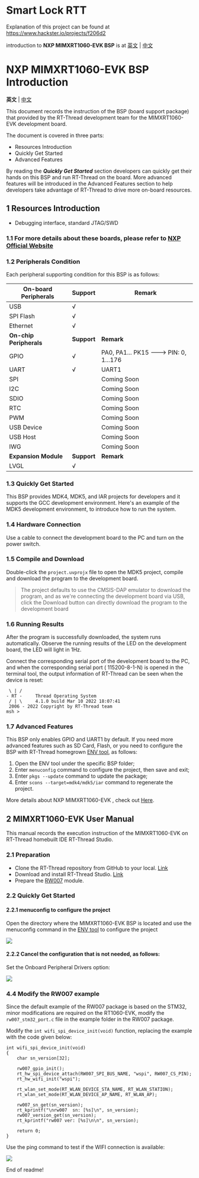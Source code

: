 # Smart Lock RTT
Explanation of this project can be found at https://www.hackster.io/projects/f206d2

introduction to **NXP MIMXRT1060-EVK BSP** is at [英文](README_en.md) | [中文](README_zh.md) 

# NXP MIMXRT1060-EVK BSP Introduction

**英文** | [中文](README_zh.md) 

This document records the instruction of the BSP (board support package) that provided by the RT-Thread development team for the MIMXRT1060-EVK development board.

The document is covered in three parts:

- Resources Introduction
- Quickly Get Started
- Advanced Features

By reading the ***Quickly Get Started*** section developers can quickly get their hands on this BSP and run RT-Thread on the board. More advanced features will be introduced in the Advanced Features section to help developers take advantage of RT-Thread to drive more on-board resources.

## 1 Resources Introduction


- Debugging interface, standard JTAG/SWD

### 1.1 For more details about these boards, please refer to [NXP Official Website](https://www.nxp.com/part/MIMXRT1060-EVK#/)





### 1.2 Peripherals Condition

Each peripheral supporting condition for this BSP is as follows:

| **On-board Peripherals** | **Support** | **Remark**                            |
| ------------------------ | ----------- | ------------------------------------- |
| USB                      | √           |                                       |
| SPI Flash                | √           |                                       |
| Ethernet                 | √           |                                       |
| **On-chip Peripherals**  | **Support** | **Remark**                            |
| GPIO                     | √           | PA0, PA1... PK15 ---> PIN: 0, 1...176 |
| UART                     | √           | UART1                                 |
| SPI                      |             | Coming Soon                           |
| I2C                      |             | Coming Soon                           |
| SDIO                     |             | Coming Soon                           |
| RTC                      |             | Coming Soon                           |
| PWM                      |             | Coming Soon                           |
| USB Device               |             | Coming Soon                           |
| USB Host                 |             | Coming Soon                           |
| IWG                      |             | Coming Soon                           |
| **Expansion Module**     | **Support** | **Remark**                            |
| LVGL                     | √           |                                       |

### 1.3 Quickly Get Started

This BSP provides MDK4, MDK5, and IAR projects for developers and it supports the GCC development environment. Here's an example of the MDK5 development environment, to introduce how to run the system.

### 1.4 Hardware Connection

Use a cable to connect the development board to the PC and turn on the power switch.

### 1.5 Compile and Download

Double-click the `project.uvprojx` file to open the MDK5 project, compile and download the program to the development board.

> The project defaults to use the CMSIS-DAP emulator to download the program, and as we're connecting the development board via USB, click the Download button can directly download the program to the development board

### 1.6 Running Results

After the program is successfully downloaded, the system runs automatically. Observe the running results of the LED on the development board, the LED will light in 1Hz.

Connect the corresponding serial port of the development board to the PC, and when the corresponding serial port ( 115200-8-1-N) is opened in the terminal tool, the output information of RT-Thread can be seen when the device is reset:

```
 \ | /
- RT -     Thread Operating System
 / | \     4.1.0 build Mar 10 2022 18:07:41
 2006 - 2022 Copyright by RT-Thread team
msh >
```

### 1.7 **Advanced Features**

This BSP only enables GPIO and UART1 by default. If you need more advanced features such as SD Card, Flash, or you need to configure the BSP with RT-Thread homegrown [ENV tool](https://www.rt-thread.io/download.html?download=Env), as follows:

1. Open the ENV tool under the specific BSP folder;
2. Enter `menuconfig` command to configure the project, then save and exit;
3. Enter `pkgs --update` command to update the package;
4. Enter `scons --target=mdk4/mdk5/iar` command to regenerate the project.

More details about NXP MIMXRT1060-EVK , check out [Here](https://github.com/RT-Thread/rt-thread/blob/master/bsp/imxrt/docs/IMXRT%E7%B3%BB%E5%88%97BSP%E5%A4%96%E8%AE%BE%E9%A9%B1%E5%8A%A8%E4%BD%BF%E7%94%A8%E6%95%99%E7%A8%8B.md). 

## 2 MIMXRT1060-EVK User Manual

This manual records the execution instruction of the MIMXRT1060-EVK on RT-Thread homebuilt IDE RT-Thread Studio. 

### 2.1 Preparation

- Clone the RT-Thread repository from GitHub to your local. [Link](https://github.com/RT-Thread/rt-thread)
- Download and install RT-Thread Studio. [Link](https://www.rt-thread.io/studio.html)
- Prepare the [RW007](https://github.com/RT-Thread-packages/rw007/blob/master/README.md) module.

### 2.2 Quickly Get Started

#### 2.2.1 menuconfig to configure the project

Open the directory where the MIMXRT1060-EVK BSP is located and use the menuconfig command in the [ENV tool](https://www.rt-thread.io/download.html?download=Env) to configure the project

![](./figures/6.png)

#### 2.2.2 Cancel the configuration that is not needed, as follows:

Set the Onboard Peripheral Drivers option:

![](./figures/4.png)



### 4.4 Modify the RW007 example

Since the default example of the RW007 package is based on the STM32, minor modifications are required on the RT1060-EVK, modify the `rw007_stm32_port.c` file in the example folder in the RW007 package.

Modify the `int wifi_spi_device_init(void)` function, replacing the example with the code given below:

```
int wifi_spi_device_init(void)
{
    char sn_version[32];
    
    rw007_gpio_init();
    rt_hw_spi_device_attach(RW007_SPI_BUS_NAME, "wspi", RW007_CS_PIN);
    rt_hw_wifi_init("wspi");

    rt_wlan_set_mode(RT_WLAN_DEVICE_STA_NAME, RT_WLAN_STATION);
    rt_wlan_set_mode(RT_WLAN_DEVICE_AP_NAME, RT_WLAN_AP);

    rw007_sn_get(sn_version);
    rt_kprintf("\nrw007  sn: [%s]\n", sn_version);
    rw007_version_get(sn_version);
    rt_kprintf("rw007 ver: [%s]\n\n", sn_version);

    return 0;
}
```



Use the ping command to test if the WIFI connection is available:

![](./figures/16.png)

End of readme!
